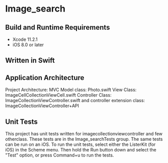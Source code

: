 # Image_search

## Build and Runtime Requirements
+ Xcode 11.2.1
+ iOS 8.0 or later

## Written in Swift

## Application Architecture

Project Architecture: MVC
Model class: Photo.swift
View Class: ImageCellCollectionViewCell.swift
Controller Class: ImageCollectionViewController.swift
and controller extension class: ImageCollectionViewController+API


## Unit Tests
This project has unit tests written for imagecollectionviewcontroller and few otherclass. These tests are in the Image_searchTests group. The same tests can be run on an iOS. To run the unit tests, select either the ListerKit (for iOS) in the Scheme menu. Then hold the Run button down and select the "Test" option, or press Command+u to run the tests.
